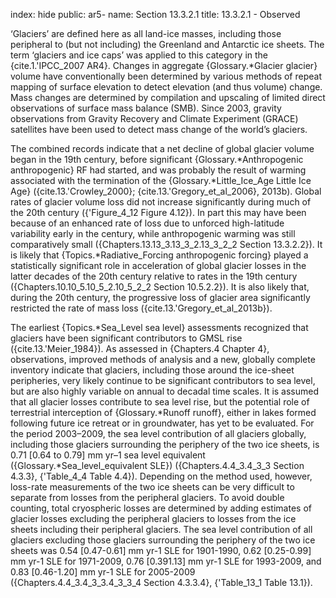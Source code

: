 index: hide
public: ar5-
name: Section 13.3.2.1
title: 13.3.2.1 - Observed

‘Glaciers’ are defined here as all land-ice masses, including those peripheral to (but not including) the Greenland and Antarctic ice sheets. The term ‘glaciers and ice caps’ was applied to this category in the {cite.1.'IPCC_2007 AR4}. Changes in aggregate {Glossary.*Glacier glacier} volume have conventionally been determined by various methods of repeat mapping of surface elevation to detect elevation (and thus volume) change. Mass changes are determined by compilation and upscaling of limited direct observations of surface mass balance (SMB). Since 2003, gravity observations from Gravity Recovery and Climate Experiment (GRACE) satellites have been used to detect mass change of the world’s glaciers.

The combined records indicate that a net decline of global glacier volume began in the 19th century, before significant {Glossary.*Anthropogenic anthropogenic} RF had started, and was probably the result of warming associated with the termination of the {Glossary.*Little_Ice_Age Little Ice Age} ({cite.13.'Crowley_2000}; {cite.13.'Gregory_et_al_2006}, 2013b). Global rates of glacier volume loss did not increase significantly during much of the 20th century ({'Figure_4_12 Figure 4.12}). In part this may have been because of an enhanced rate of loss due to unforced high-latitude variability early in the century, while anthropogenic warming was still comparatively small ({Chapters.13.13_3.13_3_2.13_3_2_2 Section 13.3.2.2}). It is likely that {Topics.*Radiative_Forcing anthropogenic forcing} played a statistically significant role in acceleration of global glacier losses in the latter decades of the 20th century relative to rates in the 19th century ({Chapters.10.10_5.10_5_2.10_5_2_2 Section 10.5.2.2}). It is also likely that, during the 20th century, the progressive loss of glacier area significantly restricted the rate of mass loss ({cite.13.'Gregory_et_al_2013b}).

The earliest {Topics.*Sea_Level sea level} assessments recognized that glaciers have been significant contributors to GMSL rise ({cite.13.'Meier_1984}). As assessed in {Chapters.4 Chapter 4}, observations, improved methods of analysis and a new, globally complete inventory indicate that glaciers, including those around the ice-sheet peripheries, very likely continue to be significant contributors to sea level, but are also highly variable on annual to decadal time scales. It is assumed that all glacier losses contribute to sea level rise, but the potential role of terrestrial interception of {Glossary.*Runoff runoff}, either in lakes formed following future ice retreat or in groundwater, has yet to be evaluated. For the period 2003–2009, the sea level contribution of all glaciers globally, including those glaciers surrounding the periphery of the two ice sheets, is 0.71 [0.64 to 0.79] mm yr–1 sea level equivalent ({Glossary.*Sea_level_equivalent SLE}) ({Chapters.4.4_3.4_3_3 Section 4.3.3}, {'Table_4_4 Table 4.4}). Depending on the method used, however, loss-rate measurements of the two ice sheets can be very difficult to separate from losses from the peripheral glaciers. To avoid double counting, total cryospheric losses are determined by adding estimates of glacier losses excluding the peripheral glaciers to losses from the ice sheets including their peripheral glaciers. The sea level contribution of all glaciers excluding those glaciers surrounding the periphery of the two ice sheets was 0.54 [0.47-0.61] mm yr-1 SLE for 1901-1990, 0.62 [0.25-0.99] mm yr-1 SLE for 1971-2009, 0.76 [0.391.13] mm yr-1 SLE for 1993-2009, and 0.83 [0.46-1.20] mm yr-1 SLE for 2005-2009 ({Chapters.4.4_3.4_3_3.4_3_3_4 Section 4.3.3.4}, {'Table_13_1 Table 13.1}).
